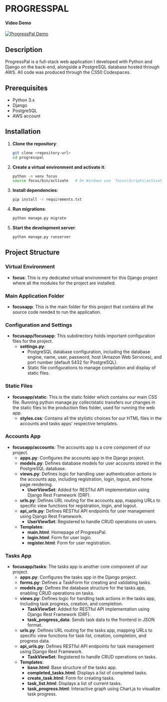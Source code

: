 # PROGRESSPAL

#### Video Demo
[![ProgressPal Demo](https://img.youtube.com/vi/k3J9H_JxUsM/0.jpg)](https://youtu.be/k3J9H_JxUsM)

## Description
ProgressPal is a full-stack web application I developed with Python and Django on the back-end, alongside a PostgreSQL database hosted through AWS. All code was produced through the CS50 Codespaces.

## Prerequisites
- Python 3.x
- Django
- PostgreSQL
- AWS account

## Installation
1. **Clone the repository**:
   ```bash
   git clone <repository-url>
   cd progresspal
   ```
2. **Create a virtual environment and activate it**:
   ```bash
   python -m venv focus
   source focus/bin/activate   # On Windows use `focus\Scripts\activate`
   ```
3. **Install dependencies**:
   ```bash
   pip install -r requirements.txt
   ```
4. **Run migrations**:
   ```bash
   python manage.py migrate
   ```
5. **Start the development server**:
   ```bash
   python manage.py runserver
   ```

## Project Structure
### Virtual Environment
- **focus**: This is my dedicated virtual environment for this Django project where all the modules for the project are installed.
### Main Application Folder
- **focusapp**: This is the main folder for this project that contains all the source code needed to run the application.
### Configuration and Settings
- **focusapp/focusapp**: This subdirectory holds important configuration files for the project.
  + **settings.py**:
       + PostgreSQL database configuration, including the database engine, name, user, password, host (Amazon Web Services), and port number (default 5432 for PostgreSQL).
       + Static file configurations to manage compilation and display of static files.
### Static Files
- **focusapp/static**: This is the static folder which contains our main CSS file. Running python manage.py collectstatic transfers our changes in the static files to the production files folder, used for running the web app.
     + **styles.css**: Contains all the stylistic choices for our HTML files in the accounts and tasks apps' respective templates.
### Accounts App
- **focusapp/accounts**: The accounts app is a core component of our project.
     + **apps.py**: Configures the accounts app in the Django project.
     + **models.py**: Defines database models for user accounts stored in the PostgreSQL database.
     + **views.py**: Defines logic for handling user authentication actions in the accounts app, including registration, login, logout, and home page rendering.
          + **UserViewSet**: Added for RESTful API implementation using Django Rest Framework (DRF).
     + **urls.py**: Defines URL routing for the accounts app, mapping URLs to specific view functions for registration, login, and logout.
     + **api_urls.py**: Defines RESTful API endpoints for user management using Django Rest Framework.
          + **UserViewSet**: Registered to handle CRUD operations on users.
     + **Templates**:
          + **main.html**: Homepage of ProgressPal.
          + **login.html**: Form for user login.
          + **register.html**: Form for user registration.
### Tasks App
- **focusapp/tasks**: The tasks app is another core component of our project.
     + **apps.py**: Configures the tasks app in the Django project.
     + **forms.py**: Defines a TaskForm for creating and validating tasks.
     + **models.py**: Defines the database structure for the tasks app, enabling CRUD operations on tasks.
     + **views.py**: Defines logic for handling task actions in the tasks app, including task progress, creation, and completion.
          + **TaskViewSet**: Added for RESTful API implementation using Django Rest Framework (DRF).
          + **task_progress_data**: Sends task data to the frontend in JSON format.
     + **urls.py**: Defines URL routing for the tasks app, mapping URLs to specific view functions for task list, creation, completion, and progress data.
     + **api_urls.py**: Defines RESTful API endpoints for task management using Django Rest Framework.
          + **TaskViewSet**: Registered to handle CRUD operations on tasks.
     + **Templates**:
          + **base.html**: Base structure of the tasks app.
          + **completed_tasks.html**: Displays a list of completed tasks.
          + **create_task.html**: Form for creating tasks.
          + **task_list.html**: Displays a list of current tasks.
          + **task_progress.html**: Interactive graph using Chart.js to visualize task progress.

